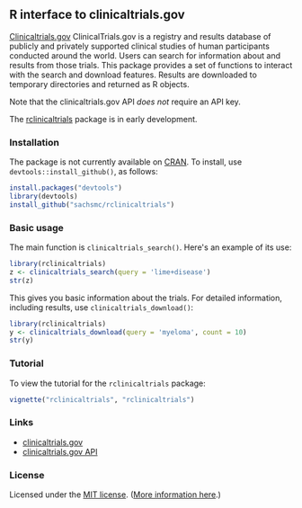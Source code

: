 ## R interface to clinicaltrials.gov

[Clinicaltrials.gov](http://clinicaltrials.gov) ClinicalTrials.gov is a registry and results database of publicly and privately supported clinical studies of human participants conducted around the world. Users can search for information about and results from those trials. This package provides a set of functions to interact with the search and download features. Results are downloaded to temporary directories and returned as R objects.

Note that the clinicaltrials.gov API _does not_ require an API key.

The [rclinicaltrials](http://github.com/sachsmc/rclinicaltrials) package is in early development.


### Installation

The package is not currently available on
[CRAN](http://cran.r-project.org). To install, use
`devtools::install_github()`, as follows:

```r
install.packages("devtools")
library(devtools)
install_github("sachsmc/rclinicaltrials")
```


### Basic usage

The main function is `clinicaltrials_search()`. Here's an example of its use:

```r
library(rclinicaltrials)
z <- clinicaltrials_search(query = 'lime+disease')
str(z)
```

This gives you basic information about the trials. For detailed information, including results, use `clinicaltrials_download()`:

```r
library(rclinicaltrials)
y <- clinicaltrials_download(query = 'myeloma', count = 10)
str(y)
```


### Tutorial

To view the tutorial for the `rclinicaltrials` package:

```r
vignette("rclinicaltrials", "rclinicaltrials")
```


### Links

* [clinicaltrials.gov](http://clinicaltrials.gov)
* [clinicaltrials.gov API](http://clinicaltrials.gov/ct2/resources/download)


### License

Licensed under the [MIT license](LICENSE). ([More information here](http://en.wikipedia.org/wiki/MIT_License).)
